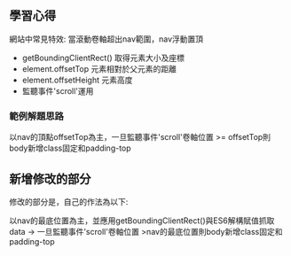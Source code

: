 
## 學習心得

網站中常見特效: 當滾動卷軸超出nav範圍，nav浮動置頂 

* getBoundingClientRect() 取得元素大小及座標
* element.offsetTop 元素相對於父元素的距離
* element.offsetHeight 元素高度
* 監聽事件'scroll'運用


### 範例解題思路

以nav的頂點offsetTop為主，一旦監聽事件'scroll'卷軸位置 >= offsetTop則body新增class固定和padding-top


  
## 新增修改的部分

修改的部分是，自己的作法為以下:

以nav的最底位置為主，並應用getBoundingClientRect()與ES6解構賦值抓取data
-> 一旦監聽事件'scroll'卷軸位置 >nav的最底位置則body新增class固定和padding-top






